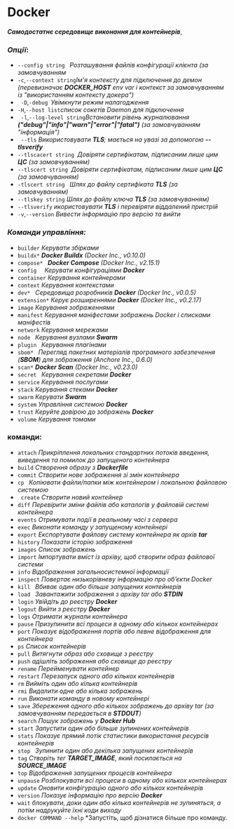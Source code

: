  # Docker
 ***Самодостатнє середовище виконання для контейнерів***,
 
### ***Опції***:
* ```--config string ``` *Розташування файлів конфігурації клієнта (за замовчуванням*
* ```-c```,```--context string```*Ім'я контексту для підключення до демон (перевизначає **DOCKER_HOST** env var і
контекст за замовчуванням із "використанням контексту докера")*
* ``` -D```,```-debug ```*Увімкнути режим налагодження*
* ```-H```,```--host list```*список сокетів Daemon для підключення*
* ``` -l```,```--log-level string```*Встановити рівень журналювання **("debug"|"info"|"warn"|"error"|"fatal")**
(за замовчуванням "інформація")*
* ``` --tls``` *Використовувати **TLS**; мається на увазі за допомогою **--tlsverify***  
* ``` --tlscacert string  ```*Довіряти сертифікатам, підписаним лише цим **ЦС** (за замовчуванням)*
* ```--tlscert string ```*Довіряти сертифікатам, підписаним лише цим **ЦС** (за замовчуванням)*
* ```-tlscert string ``` *Шлях до файлу сертифіката **TLS** (за замовчуванням)*
* ```--tlskey string``` *Шлях до файлу ключа **TLS** (за замовчуванням)*
* ```--tlsverify``` *икористовувати **TLS** і перевіряти віддалений пристрій*
* ```-v```,```--version``` *Вивести інформацію про версію та вийти*

### ***Команди управління:***
* ```builder``` *Керувати збірками*
*  ```buildx*``` ***Docker Buildx** (Docker Inc., v0.10.0)*
*  ```compose* ``` ***Docker Compose** (Docker Inc., v2.15.1)*
*  ```config  ``` *Керувати конфігураціями **Docker***
*  ```container``` *Керування контейнерами* 
*  ```context``` *Керування контекстами*
*  ```dev* ``` *Середовища розробників **Docker** (Docker Inc., v0.0.5)*
*  ```extension*``` *Керує розширеннями **Docker** (Docker Inc., v0.2.17)*
*  ``` image ``` *Керування зображеннями*
*  ```manifest``` *Керування маніфестами зображень Docker і списками маніфестів*
*  ```network``` *Керування мережами*
*  ```node ``` *Керування вузлами **Swarm***
*  ```plugin ``` *Керування плагінами*
*  ```sbom* ``` *Перегляд пакетних матеріалів програмного забезпечення (**SBOM**) для зображення (Anchore Inc., 0.6.0)*
*  ```scan*``` ***Docker Scan** (Docker Inc., v0.23.0)*
*  ```secret ``` *Керування секретами **Docker***
*  ```service``` *Керування послугами*
*  ```stack``` *Керування стеками **Docker***
*  ```swarm``` *Керувати **Swarm***
*  ```system``` *Управління системою **Docker***
*  ```trust``` *Керуйте довірою до зображень **Docker***
*  ```volume``` *Керування томами*

### **команди:**
* ```attach``` *Прикріплення локальних стандартних потоків введення, виведення та помилок до запущеного контейнера*
* ```build``` *Створення образу з **Dockerfile***
* ```commit``` *Створити нове зображення зі змін контейнера*
* ```cp ``` *Копіювати файли/папки між контейнером і локальною файловою системою*
* ``` create``` *Створити новий контейнер*
* ```diff``` *Перевірити зміни файлів або каталогів у файловій системі контейнера*
* ```events``` *Отримувати події в реальному часі з сервера*
* ```exec``` *Виконати команду у запущеному контейнері*
* ```export``` *Експортувати файлову систему контейнера як архів **tar***
* ```history``` *Показати історію зображення*
* ```images``` *Список зображень*
* ```import``` *Імпортувати вміст із архіву, щоб створити образ файлової системи*
* ```info``` *Відображення загальносистемної інформації*
* ```inspect``` *Повертає низькорівневу інформацію про об’єкти Docker*
* ```kill ``` *Вбиває один або більше запущених контейнерів*
* ```load ``` *Завантажити зображення з архіву tar або **STDIN***
* ```login``` *Увійдіть до реєстру **Docker***
* ```logout``` *Вийти з реєстру **Docker***
* ```logs``` *Отримати журнали контейнера*
* ```pause``` *Призупинити всі процеси в одному або кількох контейнерах*
* ```port``` *Показує відображення портів або певне відображення для контейнера*
* ```ps``` *Список контейнерів*
* ```pull``` *Витягнути образ або сховище з реєстру*
* ```push``` *адішліть зображення або сховище до реєстру*
* ```rename``` *Перейменувати контейнер*
* ```restart``` *Перезапуск одного або кількох контейнерів*
* ```rm``` *Вийміть один або кілька контейнерів*
* ```rmi``` *Видалити одне або кілька зображень*
* ```run``` *Виконати команду в новому контейнері*
* ```save``` *Збереження одного або кількох зображень до архіву tar (за замовчуванням передається в **STDOUT**)*
* ```search``` *Пошук зображень у **Docker Hub***
* ```start``` *Запустити один або більше зупинених контейнерів*
* ```stats``` *Показує прямий потік статистики використання ресурсів контейнерів*
* ```stop ``` *Зупинити один або декілька запущених контейнерів*
* ```tag``` *Створіть тег **TARGET_IMAGE**, який посилається на **SOURCE_IMAGE***
* ```top``` *Відображення запущених процесів контейнера*
* ```unpause``` *Розблокувати всі процеси в одному або кількох контейнерах*
* ```update``` *Оновити конфігурацію одного або кількох контейнерів*
* ```version``` *Показує інформацію про версію **Docker***
* ```wait``` *блокувати, доки один або кілька контейнерів не зупиняться, а потім надрукуйте їхні коди виходу*
* ```docker COMMAND --help``` *Запустіть, щоб дізнатися більше про команду.

